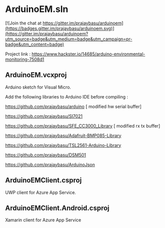 # ArduinoEM.sln

[![Join the chat at https://gitter.im/prajaybasu/arduinoem](https://badges.gitter.im/prajaybasu/arduinoem.svg)](https://gitter.im/prajaybasu/arduinoem?utm_source=badge&utm_medium=badge&utm_campaign=pr-badge&utm_content=badge)

Project link : https://www.hackster.io/14685/arduino-environmental-monitoring-7508d1
## ArduinoEM.vcxproj
Arduino sketch for Visual Micro.

Add the following libraries to Arduino IDE before compiling  :

https://github.com/prajaybasu/arduino [ modified hw serial buffer]

https://github.com/prajaybasu/SI7021

https://github.com/prajaybasu/SFE_CC3000_Library [ modified rx tx buffer]

https://github.com/prajaybasu/Adafruit-BMP085-Library

https://github.com/prajaybasu/TSL2561-Arduino-Library

https://github.com/prajaybasu/DSM501

https://github.com/prajaybasu/ArduinoJson
## ArduinoEMClient.csproj
UWP client for Azure App Service.
## ArduinoEMClient.Android.csproj
Xamarin client for Azure App Service

